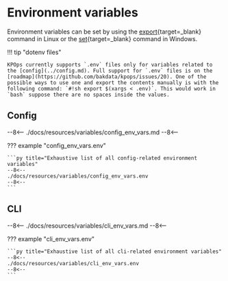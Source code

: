 # Environment variables

Environment variables can be set by using the [export](https://www.unix.com/man-page/linux/1/export/){target=_blank} command in Linux or the [set](https://learn.microsoft.com/en-us/windows-server/administration/windows-commands/set_1){target=_blank} command in Windows.

<!-- dprint-ignore-start -->

!!! tip "dotenv files"

    KPOps currently supports `.env` files only for variables related to the [config](../config.md). Full support for `.env` files is on the [roadmap](https://github.com/bakdata/kpops/issues/20). One of the possible ways to use one and export the contents manually is with the following command: `#!sh export $(xargs < .env)`. This would work in `bash` suppose there are no spaces inside the values.

<!-- dprint-ignore-end -->

## Config

--8<--
./docs/resources/variables/config_env_vars.md
--8<--

<!-- dprint-ignore-start -->

??? example "config_env_vars.env"

    ```py title="Exhaustive list of all config-related environment variables"
    --8<--
    ./docs/resources/variables/config_env_vars.env
    --8<--
    ```

<!-- dprint-ignore-end -->

## CLI

--8<--
./docs/resources/variables/cli_env_vars.md
--8<--

<!-- dprint-ignore-start -->

??? example "cli_env_vars.env"

    ```py title="Exhaustive list of all cli-related environment variables"
    --8<--
    ./docs/resources/variables/cli_env_vars.env
    --8<--
    ```

<!-- dprint-ignore-end -->
